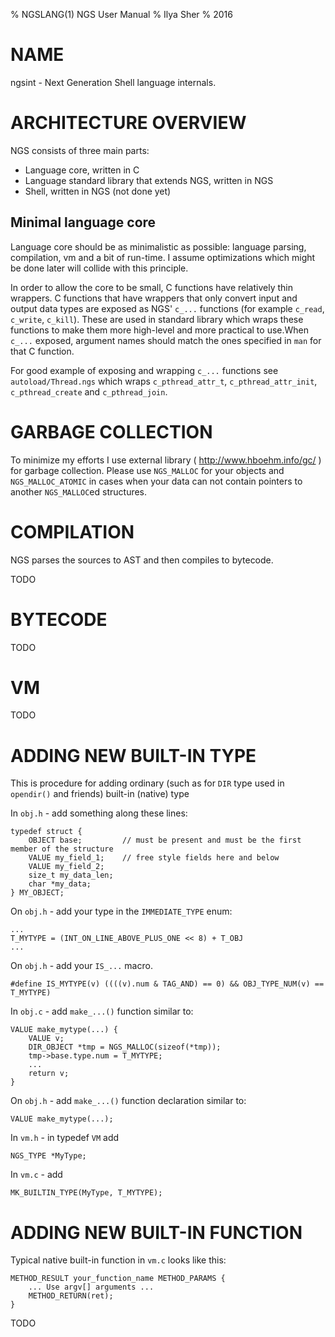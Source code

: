 % NGSLANG(1) NGS User Manual
% Ilya Sher
% 2016

# NAME

ngsint - Next Generation Shell language internals.

# ARCHITECTURE OVERVIEW

NGS consists of three main parts:

* Language core, written in C
* Language standard library that extends NGS, written in NGS
* Shell, written in NGS (not done yet)

## Minimal language core

Language core should be as minimalistic as possible: language parsing, compilation, vm and a bit of run-time. I assume optimizations which might be done later will collide with this principle.

In order to allow the core to be small, C functions have relatively thin wrappers. C functions that have wrappers that only convert input and output data types are exposed as NGS' `c_...` functions (for example `c_read`, `c_write`, `c_kill`). These are used in standard library which wraps these functions to make them more high-level and more practical to use.When `c_...` exposed, argument names should match the ones specified in `man` for that C function.

For good example of exposing and wrapping `c_...` functions see `autoload/Thread.ngs` which wraps `c_pthread_attr_t`, `c_pthread_attr_init`, `c_pthread_create` and `c_pthread_join`. 

# GARBAGE COLLECTION

To minimize my efforts I use external library ( http://www.hboehm.info/gc/ ) for garbage collection. Please use `NGS_MALLOC` for your objects and `NGS_MALLOC_ATOMIC` in cases when your data can not contain pointers to another `NGS_MALLOC`ed structures.

# COMPILATION

NGS parses the sources to AST and then compiles to bytecode.


TODO

# BYTECODE

TODO

# VM

TODO

# ADDING NEW BUILT-IN TYPE 

This is procedure for adding ordinary (such as for `DIR` type used in `opendir()` and friends) built-in (native) type

In `obj.h` - add something along these lines:

	typedef struct {
		OBJECT base;         // must be present and must be the first member of the structure
		VALUE my_field_1;    // free style fields here and below
		VALUE my_field_2;
		size_t my_data_len;
		char *my_data;
	} MY_OBJECT;


On `obj.h` - add your type in the `IMMEDIATE_TYPE` enum:

	...
	T_MYTYPE = (INT_ON_LINE_ABOVE_PLUS_ONE << 8) + T_OBJ
	...

On `obj.h` - add your `IS_...` macro.

	#define IS_MYTYPE(v) ((((v).num & TAG_AND) == 0) && OBJ_TYPE_NUM(v) == T_MYTYPE)

In `obj.c` - add `make_...()` function similar to:

	VALUE make_mytype(...) {
		VALUE v;
		DIR_OBJECT *tmp = NGS_MALLOC(sizeof(*tmp));
		tmp->base.type.num = T_MYTYPE;
		...
		return v;
	}

On `obj.h` - add `make_...()` function declaration similar to:

	VALUE make_mytype(...);

In `vm.h` - in typedef `VM` add

	NGS_TYPE *MyType;

In `vm.c` - add

	MK_BUILTIN_TYPE(MyType, T_MYTYPE);

# ADDING NEW BUILT-IN FUNCTION

Typical native built-in function in `vm.c` looks like this:

	METHOD_RESULT your_function_name METHOD_PARAMS {
		... Use argv[] arguments ...
		METHOD_RETURN(ret);
	}

TODO
